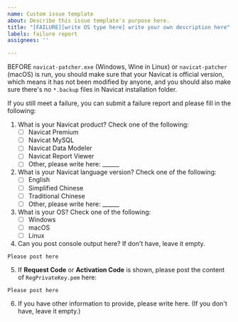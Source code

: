 ```yaml
---
name: Custom issue template
about: Describe this issue template's purpose here.
title: "[FAILURE][write OS type here] write your own description here"
labels: failure report
assignees: ''

---
```


BEFORE `navicat-patcher.exe` (Windows, Wine in Linux) or `navicat-patcher` (macOS) is run, you should make sure that your Navicat is official version, which means it has not been modified by anyone, and you should also make sure there's no `*.backup` files in Navicat installation folder.

If you still meet a failure, you can submit a failure report and please fill in the following:

1. What is your Navicat product? Check one of the following:
   - [ ] Navicat Premium
   - [ ] Navicat MySQL
   - [ ] Navicat Data Modeler
   - [ ] Navicat Report Viewer
   - [ ] Other, please write here: ______

2. What is your Navicat language version? Check one of the following:
   - [ ] English
   - [ ] Simplified Chinese
   - [ ] Traditional Chinese
   - [ ] Other, please write here: ______

3. What is your OS? Check one of the following:
   - [ ] Windows
   - [ ] macOS
   - [ ] Linux

4. Can you post console output here? If don't have, leave it empty.
```
Please post here
```

5. If __Request Code__ or __Activation Code__ is shown, please post the content of `RegPrivateKey.pem` here:
```
Please post here
```

6. If you have other information to provide, please write here.
   (If you don't have, leave it empty.)
